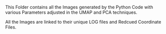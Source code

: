 This Folder contains all the Images generated by the Python Code with various Parameters adjusted in the UMAP and PCA techniques.

All the Images are linked to their unique LOG files and Redcued Coordinate Files.
